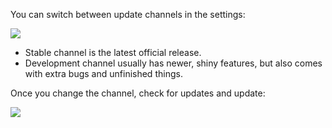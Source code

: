 You can switch between update channels in the settings:

![](https://i.imgur.com/W2cYlXR.png)

* Stable channel is the latest official release.
* Development channel usually has newer, shiny features, but also comes with extra bugs and unfinished things.

Once you change the channel, check for updates and update:

![](https://i.imgur.com/Pgk3907.png)